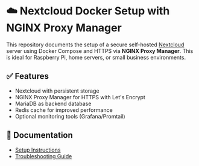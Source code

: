 # ☁️ Nextcloud Docker Setup with NGINX Proxy Manager

This repository documents the setup of a secure self-hosted [Nextcloud](https://nextcloud.com) server using Docker Compose and HTTPS via **NGINX Proxy Manager**. This is ideal for Raspberry Pi, home servers, or small business environments.

## ✅ Features

- Nextcloud with persistent storage
- NGINX Proxy Manager for HTTPS with Let's Encrypt
- MariaDB as backend database
- Redis cache for improved performance
- Optional monitoring tools (Grafana/Promtail)

## 📖 Documentation

- [Setup Instructions](setup-instructions.md)
- [Troubleshooting Guide](troubleshooting.md)
